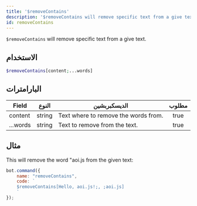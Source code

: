 ```yaml
---
title: '$removeContains'
description: '$removeContains will remove specific text from a give text.'
id: removeContains
---
```


`$removeContains` will remove specific text from a give text.

## الاستخدام

```php
$removeContains[content;...words]
```

## البارامترات

| Field    | النوع  | الديسكبربشين                         | مطلوب |
| -------- | ------ | ------------------------------------ |:-----:|
| content  | string | Text where to remove the words from. | true  |
| ...words | string | Text to remove from the text.        | true  |

## مثال

This will remove the word "aoi.js from the given text:

```javascript
bot.command({
    name: "removeContains",
    code: `
    $removeContains[Hello, aoi.js!;, ;aoi.js]
    `
});
```